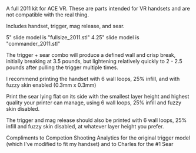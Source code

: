 A full 2011 kit for ACE VR. These are parts intended for VR handsets and are not compatible with the real thing.

Includes handset, trigger, mag release, and sear. 


5" slide model is "fullsize_2011.stl"
4.25" slide model is "commander_2011.stl"


The trigger + sear combo will produce a defined wall and crisp break, initially breaking at 3.5 pounds, but lightening relatively quickly to 2 - 2.5 pounds after pulling the trigger multiple times.


I recommend printing the handset with 6 wall loops, 25% infill, and with fuzzy skin enabled (0.3mm x 0.3mm)

Print the sear lying flat on its side with the smallest layer height and highest quality your printer can manage, using 6 wall loops, 25% infill and fuzzy skin disabled.

The trigger and mag release should also be printed with 6 wall loops, 25% infill and fuzzy skin disabled, at whatever layer height you prefer.



Compliments to Competion Shooting Analytics for the original trigger model (which I've modified to fit my handset) and to Charles for the #1 Sear
